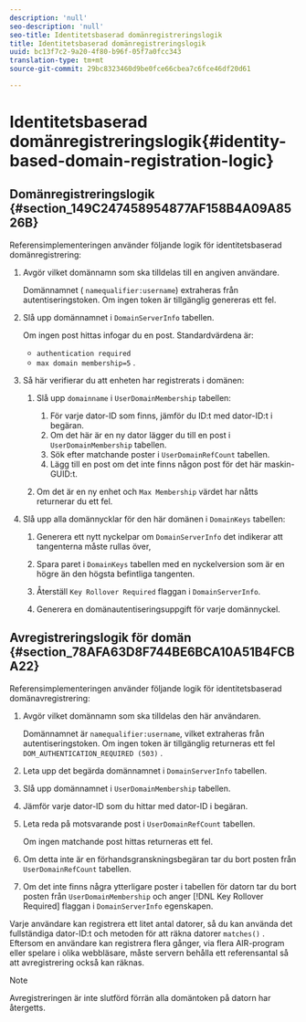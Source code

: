 ```yaml
---
description: 'null'
seo-description: 'null'
seo-title: Identitetsbaserad domänregistreringslogik
title: Identitetsbaserad domänregistreringslogik
uuid: bc13f7c2-9a20-4f80-b96f-05f7a0fcc343
translation-type: tm+mt
source-git-commit: 29bc8323460d9be0fce66cbea7c6fce46df20d61

---
```



# Identitetsbaserad domänregistreringslogik{#identity-based-domain-registration-logic}

## Domänregistreringslogik {#section_149C247458954877AF158B4A09A8526B}

Referensimplementeringen använder följande logik för identitetsbaserad domänregistrering:

1. Avgör vilket domännamn som ska tilldelas till en angiven användare.

   Domännamnet ( `namequalifier:username`) extraheras från autentiseringstoken. Om ingen token är tillgänglig genereras ett fel.
1. Slå upp domännamnet i `DomainServerInfo` tabellen.

   Om ingen post hittas infogar du en post. Standardvärdena är:

   * `authentication required`
   * `max domain membership=5`
   .

1. Så här verifierar du att enheten har registrerats i domänen:

   1. Slå upp `domainname` i `UserDomainMembership` tabellen:

      1. För varje dator-ID som finns, jämför du ID:t med dator-ID:t i begäran.
      1. Om det här är en ny dator lägger du till en post i `UserDomainMembership` tabellen.
      1. Sök efter matchande poster i `UserDomainRefCount` tabellen.
      1. Lägg till en post om det inte finns någon post för det här maskin-GUID:t.
   1. Om det är en ny enhet och `Max Membership` värdet har nåtts returnerar du ett fel.


1. Slå upp alla domännycklar för den här domänen i `DomainKeys` tabellen:

   1. Generera ett nytt nyckelpar om `DomainServerInfo` det indikerar att tangenterna måste rullas över,
   1. Spara paret i `DomainKeys` tabellen med en nyckelversion som är en högre än den högsta befintliga tangenten.
   1. Återställ `Key Rollover Required` flaggan i `DomainServerInfo`.

   1. Generera en domänautentiseringsuppgift för varje domännyckel.

## Avregistreringslogik för domän {#section_78AFA63D8F744BE6BCA10A51B4FCBA22}

Referensimplementeringen använder följande logik för identitetsbaserad domänavregistrering:

1. Avgör vilket domännamn som ska tilldelas den här användaren.

   Domännamnet är `namequalifier:username`, vilket extraheras från autentiseringstoken. Om ingen token är tillgänglig returneras ett fel `DOM_AUTHENTICATION_REQUIRED (503)` .
1. Leta upp det begärda domännamnet i `DomainServerInfo` tabellen.
1. Slå upp domännamnet i `UserDomainMembership` tabellen.
1. Jämför varje dator-ID som du hittar med dator-ID i begäran.
1. Leta reda på motsvarande post i `UserDomainRefCount` tabellen.

   Om ingen matchande post hittas returneras ett fel.

1. Om detta inte är en förhandsgranskningsbegäran tar du bort posten från `UserDomainRefCount` tabellen.
1. Om det inte finns några ytterligare poster i tabellen för datorn tar du bort posten från `UserDomainMembership` och anger [!DNL Key Rollover Required] flaggan i `DomainServerInfo` egenskapen.

Varje användare kan registrera ett litet antal datorer, så du kan använda det fullständiga dator-ID:t och metoden för att räkna datorer `matches()` . Eftersom en användare kan registrera flera gånger, via flera AIR-program eller spelare i olika webbläsare, måste servern behålla ett referensantal så att avregistrering också kan räknas.

>[!NOTE]
>
>Avregistreringen är inte slutförd förrän alla domäntoken på datorn har återgetts.

